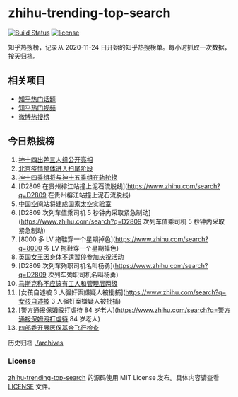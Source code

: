 # zhihu-trending-top-search

[![Build Status](https://github.com/justjavac/zhihu-trending-top-search/workflows/ci/badge.svg?branch=main)](https://github.com/justjavac/zhihu-trending-top-search/actions)
[![license](https://img.shields.io/github/license/justjavac/zhihu-trending-top-search)](https://github.com/justjavac/zhihu-trending-top-search/blob/main/LICENSE)

知乎热搜榜，记录从 2020-11-24 日开始的知乎热搜榜单。每小时抓取一次数据，按天[归档](./archives)。

## 相关项目

- [知乎热门话题](https://github.com/justjavac/zhihu-trending-hot-questions)
- [知乎热门视频](https://github.com/justjavac/zhihu-trending-hot-video)
- [微博热搜榜](https://github.com/justjavac/weibo-trending-hot-search)

## 今日热搜榜

<!-- BEGIN -->
<!-- 最后更新时间 Sun Jun 05 2022 05:13:58 GMT+0800 (China Standard Time) -->

1. [神十四出差三人组公开亮相](https://www.zhihu.com/search?q=神十四出差三人组公开亮相)
1. [北京疫情整体进入扫尾阶段](https://www.zhihu.com/search?q=北京疫情整体进入扫尾阶段)
1. [神十四乘组将与神十五乘组在轨轮换](https://www.zhihu.com/search?q=神十四乘组将与神十五乘组在轨轮换)
1. [D2809 在贵州榕江站撞上泥石流脱线](https://www.zhihu.com/search?q=D2809 在贵州榕江站撞上泥石流脱线)
1. [中国空间站将建成国家太空实验室](https://www.zhihu.com/search?q=中国空间站将建成国家太空实验室)
1. [D2809 次列车值乘司机 5 秒钟内采取紧急制动](https://www.zhihu.com/search?q=D2809 次列车值乘司机 5
   秒钟内采取紧急制动)
1. [8000 多 LV 拖鞋穿一个星期掉色](https://www.zhihu.com/search?q=8000 多 LV 拖鞋穿一个星期掉色)
1. [英国女王因身体不适暂停参加庆祝活动](https://www.zhihu.com/search?q=英国女王因身体不适暂停参加庆祝活动)
1. [D2809 次列车殉职司机名叫杨勇](https://www.zhihu.com/search?q=D2809 次列车殉职司机名叫杨勇)
1. [马斯克称不应该有工人和管理层两级](https://www.zhihu.com/search?q=马斯克称不应该有工人和管理层两级)
1. [女孩自述被 3 人强奸案嫌疑人被批捕](https://www.zhihu.com/search?q=女孩自述被 3 人强奸案嫌疑人被批捕)
1. [警方通报保姆殴打虐待 84 岁老人](https://www.zhihu.com/search?q=警方通报保姆殴打虐待 84 岁老人)
1. [四部委开展医保基金飞行检查](https://www.zhihu.com/search?q=四部委开展医保基金飞行检查)

<!-- END -->

历史归档 [./archives](./archives)

### License

[zhihu-trending-top-search](https://github.com/justjavac/zhihu-trending-top-search)
的源码使用 MIT License 发布。具体内容请查看 [LICENSE](./LICENSE) 文件。
